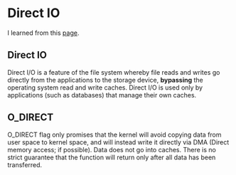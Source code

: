 # Direct IO

I learned from this [page](http://stackoverflow.com/questions/5055859/how-are-the-o-sync-and-o-direct-flags-in-open2-different-alike).

## Direct IO
Direct I/O is a feature of the file system whereby file reads and writes go directly from the applications to the storage device, **bypassing** the operating system read and write caches. Direct I/O is used only by applications (such as databases) that manage their own caches.

## O_DIRECT

O_DIRECT flag only promises that the kernel will avoid copying data from user space to kernel space, and will instead write it directly via DMA (Direct memory access; if possible). Data does not go into caches. There is no strict guarantee that the function will return only after all data has been transferred.
